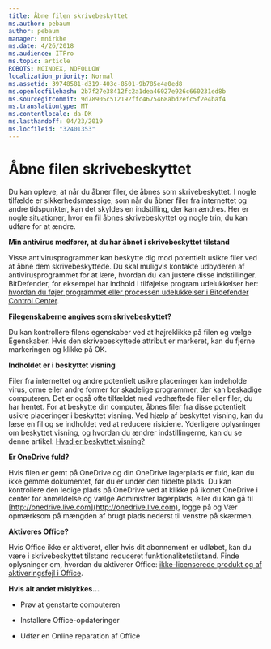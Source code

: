 ```yaml
---
title: Åbne filen skrivebeskyttet
ms.author: pebaum
author: pebaum
manager: mnirkhe
ms.date: 4/26/2018
ms.audience: ITPro
ms.topic: article
ROBOTS: NOINDEX, NOFOLLOW
localization_priority: Normal
ms.assetid: 39748581-d319-403c-8501-9b785e4a0ed8
ms.openlocfilehash: 2b7f27e38412fc2a1dea46027e926c660231ed8b
ms.sourcegitcommit: 9d78905c512192ffc4675468abd2efc5f2e4baf4
ms.translationtype: MT
ms.contentlocale: da-DK
ms.lasthandoff: 04/23/2019
ms.locfileid: "32401353"
---
```

# <a name="file-open-read-only"></a>Åbne filen skrivebeskyttet

Du kan opleve, at når du åbner filer, de åbnes som skrivebeskyttet. I nogle tilfælde er sikkerhedsmæssige, som når du åbner filer fra internettet og andre tidspunkter, kan det skyldes en indstilling, der kan ændres. Her er nogle situationer, hvor en fil åbnes skrivebeskyttet og nogle trin, du kan udføre for at ændre.
  
 **Min antivirus medfører, at du har åbnet i skrivebeskyttet tilstand**
  
Visse antivirusprogrammer kan beskytte dig mod potentielt usikre filer ved at åbne dem skrivebeskyttede. Du skal muligvis kontakte udbyderen af antivirusprogrammet for at lære, hvordan du kan justere disse indstillinger. BitDefender, for eksempel har indhold i tilføjelse program udelukkelser her: [hvordan du føjer programmet eller processen udelukkelser i Bitdefender Control Center](https://www.bitdefender.com/support/how-to-add-application-or-process-exclusions-in-bitdefender-control-center-1119.mdl).
  
 **Filegenskaberne angives som skrivebeskyttet?**
  
Du kan kontrollere filens egenskaber ved at højreklikke på filen og vælge Egenskaber. Hvis den skrivebeskyttede attribut er markeret, kan du fjerne markeringen og klikke på OK.
  
 **Indholdet er i beskyttet visning**
  
Filer fra internettet og andre potentielt usikre placeringer kan indeholde virus, orme eller andre former for skadelige programmer, der kan beskadige computeren. Det er også ofte tilfældet med vedhæftede filer eller filer, du har hentet. For at beskytte din computer, åbnes filer fra disse potentielt usikre placeringer i beskyttet visning. Ved hjælp af beskyttet visning, kan du læse en fil og se indholdet ved at reducere risiciene. Yderligere oplysninger om beskyttet visning, og hvordan du ændrer indstillingerne, kan du se denne artikel: [Hvad er beskyttet visning?](https://support.office.com/article/d6f09ac7-e6b9-4495-8e43-2bbcdbcb6653)
  
 **Er OneDrive fuld?**
  
Hvis filen er gemt på OneDrive og din OneDrive lagerplads er fuld, kan du ikke gemme dokumentet, før du er under den tildelte plads. Du kan kontrollere den ledige plads på OneDrive ved at klikke på ikonet OneDrive i center for anmeldelse og vælge Administrer lagerplads, eller du kan gå til [http://onedrive.live.com](http://onedrive.live.com), logge på og Vær opmærksom på mængden af brugt plads nederst til venstre på skærmen.
  
 **Aktiveres Office?**
  
Hvis Office ikke er aktiveret, eller hvis dit abonnement er udløbet, kan du være i skrivebeskyttet tilstand reduceret funktionalitetstilstand. Finde oplysninger om, hvordan du aktiverer Office: [ikke-licenserede produkt og af aktiveringsfejl i Office](https://support.office.com/article/0d23d3c0-c19c-4b2f-9845-5344fedc4380).
  
 **Hvis alt andet mislykkes...**
  
- Prøv at genstarte computeren
    
- Installere Office-opdateringer
    
- Udfør en Online reparation af Office
    

